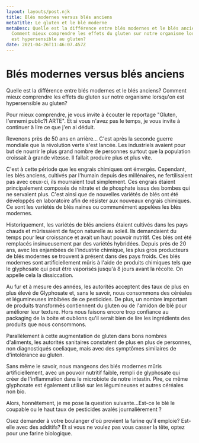 ```yaml
---
layout: layouts/post.njk
title: Blés modernes versus blés anciens
metaTitle: Le gluten et le blé moderne
metaDesc: Quelle est la différence entre blés modernes et le blés anciens?
  Comment mieux comprendre les effets du gluten sur notre organisme lorsqu'on
  est hypersensible au gluten?
date: 2021-04-26T11:46:07.457Z
---
```

# Blés modernes versus blés anciens

Quelle est la différence entre blés modernes et le blés anciens? Comment mieux comprendre les effets du gluten sur notre organisme lorsqu'on est hypersensible au gluten?

Pour mieux comprendre, je vous invite à écouter le reportage "Gluten, l'ennemi public?I ARTE". Et si vous n'avez pas le temps, je vous invite à continuer à lire ce que j'en ai déduit.

Revenons près de 50 ans en arrière… C'est après la seconde guerre mondiale que la révolution verte s'est lancée. Les industriels avaient pour but de nourrir le plus grand nombre de personnes surtout que la population croissait à grande vitesse. Il fallait produire plus et plus vite.

C'est à cette période que les engrais chimiques ont émergés. Cependant, les blés anciens, cultivés par l'humain depuis des millénaires, ne fertilisaient pas avec ceux-ci, ils mourraient tout simplement. Ces engrais étaient principalement composés de nitrate et de phosphate issus des bombes qui ne servaient plus. C'est ainsi que de nouvelles variétés de blés ont été développés en laboratoire afin de résister aux nouveaux engrais chimiques. Ce sont les variétés de blés naines ou communément appelées les blés modernes. 

Historiquement, les variétés de blés anciens étaient cultivés dans les pays chauds et mûrissaient de façon naturelle au soleil. Ils demandaient du temps pour leur croissance et avait un haut pouvoir nutritif. Ces blés ont été remplacés insinueusement par des variétés hybridées. Depuis près de 20 ans, avec les enjambées de l'industrie chimique, les plus gros producteurs de blés modernes se trouvent à présent dans des pays froids. Ces blés modernes sont artificiellement mûris à l'aide de produits chimiques tels que le glyphosate qui peut être vaporisés jusqu'à 8 jours avant la récolte. On appelle cela la dissiccation. 

Au fur et à mesure des années, les autorités acceptent des taux de plus en plus élevé de Glyphosate et, sans le savoir, nous consommons des céréales et légumineuses imbibées de ce pesticides. De plus, un nombre important de produits transformés contiennent du gluten ou de l'amidon de blé pour améliorer leur texture. Hors nous faisons encore trop confiance au packaging de la boite et oublions qu'il serait bien de lire les ingrédients des produits que nous consommons.

Parallèlement à cette augmentation de gluten dans bons nombres d'aliments, les autorités sanitaires constatent de plus en plus de personnes, non diagnostiqués coeliaque, mais avec des symptômes similaires de d'intolérance au gluten. 

Sans même le savoir, nous mangeons des blés modernes mûris artificiellement, avec un pouvoir nutritif faible, rempli de glyphosate qui créer de l'inflammation dans le microbiote de notre intestin. Pire, ce même glyphosate est également utilisé sur les légumineuses et autres céréales non bio. 

Alors, honnêtement, je me pose la question suivante…Est-ce le blé le coupable ou le haut taux de pesticides avalés journalièrement ?

Osez demander à votre boulanger d'où provient la farine qu'il emploie? Est-elle avec des additifs? Et si vous ne voulez pas vous casser la tête, optez pour une farine biologique.
